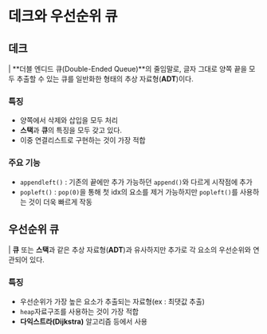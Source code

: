 # 데크와 우선순위 큐

## 데크
| **더블 엔디드 큐(Double-Ended Queue)**의 줄임말로, 글자 그대로 양쪽 끝을 모두 추출할 수 있는 큐를 일반화한 형태의 추상 자료형(**ADT**)이다.

### 특징
- 양쪽에서 삭제와 삽입을 모두 처리
- **스택**과 **큐**의 특징을 모두 갖고 있다.
- 이중 연결리스트로 구현하는 것이 가장 적합

### 주요 기능
- `appendleft()` : 기존의 끝에만 추가 가능하던 `append()`와 다르게 시작점에 추가
- `popleft()` : `pop(0)`을 통해 첫 idx의 요소를 제거 가능하지만 `popleft()`를 사용하는 것이 더욱 빠르게 작동 

## 우선순위 큐
| **큐** 또는 **스택**과 같은 추상 자료형(**ADT**)과 유사하지만 추가로 각 요소의 우선순위와 연관되어 있다.

### 특징
- 우선순위가 가장 높은 요소가 추출되는 자료형(ex : 최댓값 추출)
- `heap`자료구조를 사용하는 것이 가장 적합
- **다익스트라(Dijkstra)** 알고리즘 등에서 사용